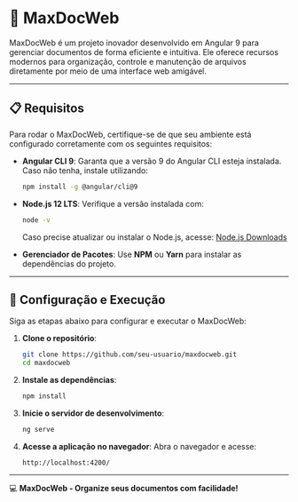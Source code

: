 # 🌟 MaxDocWeb

MaxDocWeb é um projeto inovador desenvolvido em Angular 9 para gerenciar documentos de forma eficiente e intuitiva. Ele oferece recursos modernos para organização, controle e manutenção de arquivos diretamente por meio de uma interface web amigável.

---

## 📋 Requisitos
Para rodar o MaxDocWeb, certifique-se de que seu ambiente está configurado corretamente com os seguintes requisitos:

- **Angular CLI 9**: Garanta que a versão 9 do Angular CLI esteja instalada. Caso não tenha, instale utilizando:
  ```bash
  npm install -g @angular/cli@9
  ```

- **Node.js 12 LTS**: Verifique a versão instalada com:
  ```bash
  node -v
  ```
  Caso precise atualizar ou instalar o Node.js, acesse: [Node.js Downloads](https://nodejs.org/)

- **Gerenciador de Pacotes**: Use **NPM** ou **Yarn** para instalar as dependências do projeto.

---

## 🚀 Configuração e Execução

Siga as etapas abaixo para configurar e executar o MaxDocWeb:

1. **Clone o repositório**:
   ```bash
   git clone https://github.com/seu-usuario/maxdocweb.git
   cd maxdocweb
   ```

2. **Instale as dependências**:
   ```bash
   npm install
   ```

3. **Inicie o servidor de desenvolvimento**:
   ```bash
   ng serve
   ```

4. **Acesse a aplicação no navegador**:
   Abra o navegador e acesse:
   ```
   http://localhost:4200/
   ```

---
💻 **MaxDocWeb - Organize seus documentos com facilidade!**

